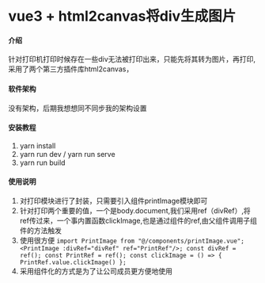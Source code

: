 # vue3 + html2canvas将div生成图片

#### 介绍

针对打印机打印时候存在一些div无法被打印出来，只能先将其转为图片，再打印,
采用了两个第三方插件库html2canvas，

#### 软件架构

没有架构，后期我想想同不同步我的架构设置

#### 安装教程

1. yarn install
2. yarn run dev / yarn run serve
3. yarn run build

#### 使用说明

1. 对打印模块进行了封装，只需要引入组件printImage模块即可
2. 针对打印两个重要的值，一个是body.document,我们采用ref（divRef）,将ref传过来，一个事内置函数clickImage,也是通过组件的ref,由父组件调用子组件的方法触发
3. 使用很方便
   `import PrintImage from "@/components/printImage.vue"; <PrintImage :divRef="divRef" ref="PrintRef"/>; const divRef = ref(); const PrintRef = ref(); const clickImage = () => { PrintRef.value.clickImage() };`
4. 采用组件化的方式是为了让公司成员更方便地使用
